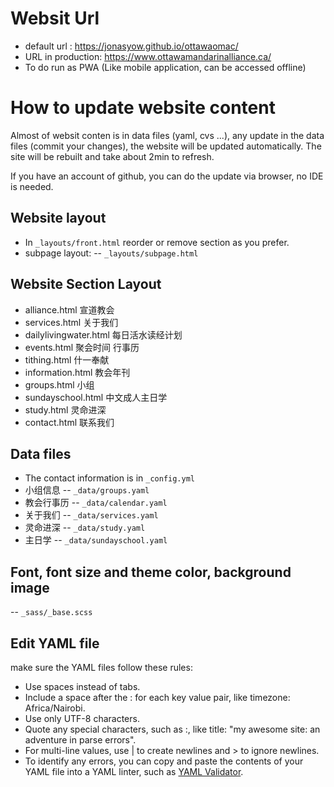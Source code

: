 
# Websit Url

- default url : https://jonasyow.github.io/ottawaomac/
- URL in production: https://www.ottawamandarinalliance.ca/
- To do run as PWA (Like mobile application, can be accessed offline)

# How to update website content

Almost of websit conten is in data files (yaml, cvs ...), any update in the data files (commit your changes), the website will be updated automatically. 
The site will be rebuilt and take about 2min to refresh. 

If you have an account of github, you can do the update via browser, no IDE is needed.

## Website layout
- In `_layouts/front.html` reorder or remove section as you prefer.
- subpage layout: -- `_layouts/subpage.html`

## Website Section Layout
- alliance.html 宣道教会
- services.html 关于我们
- dailylivingwater.html 每日活水读经计划
- events.html 聚会时间 行事历
- tithing.html 什一奉献
- information.html 教会年刊
- groups.html 小组
- sundayschool.html 中文成人主日学
- study.html 灵命进深
- contact.html 联系我们

## Data files
- The contact information is in `_config.yml`
- 小组信息 -- `_data/groups.yaml`
- 教会行事历 -- `_data/calendar.yaml`
- 关于我们 -- `_data/services.yaml`
- 灵命进深 -- `_data/study.yaml`
- 主日学 -- `_data/sundayschool.yaml`

## Font, font size and theme color, background image
-- `_sass/_base.scss`

## Edit YAML file

make sure the YAML files follow these rules:

- Use spaces instead of tabs.
- Include a space after the : for each key value pair, like timezone: Africa/Nairobi.
- Use only UTF-8 characters.
- Quote any special characters, such as :, like title: "my awesome site: an adventure in parse errors".
- For multi-line values, use | to create newlines and > to ignore newlines.
- To identify any errors, you can copy and paste the contents of your YAML file into a YAML linter, such as [YAML Validator](https://codebeautify.org/yaml-validator).


